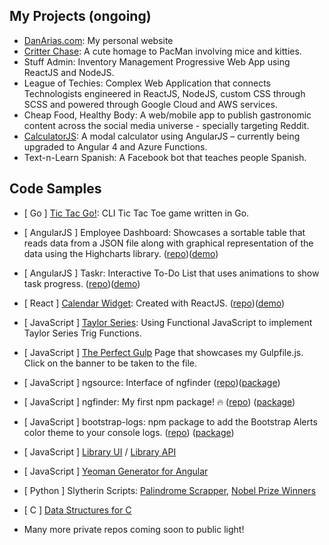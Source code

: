 ## My Projects (ongoing)

* [DanArias.com](http://www.danarias.com/): My personal website
* [Critter Chase](https://critterchase.com/): A cute homage to PacMan involving mice and kitties.
* Stuff Admin: Inventory Management Progressive Web App using ReactJS and NodeJS.
* League of Techies: Complex Web Application that connects Technologists engineered in ReactJS, NodeJS, custom CSS through SCSS and powered through Google Cloud and AWS services. 
* Cheap Food, Healthy Body: A web/mobile app to publish gastronomic content across the social media universe - specially targeting Reddit.
* [CalculatorJS](https://calculatorjs.com): A modal calculator using AngularJS – currently being upgraded to Angular 4 and Azure Functions.
* Text-n-Learn Spanish: A Facebook bot that teaches people Spanish.

## Code Samples

* [ Go ] [Tic Tac Go!](https://github.com/developergenome/dan-lab/blob/master/experiments/go/tictactoe/main.go): CLI Tic Tac Toe game written in Go.  


* [ AngularJS ] Employee Dashboard: Showcases a sortable table that reads data from a JSON file along with graphical representation of the data using the Highcharts library. ([repo](https://github.com/getDanArias/EmployeeDashboard-AngularJS))([demo](https://getdanarias.github.io/EmployeeDashboard-AngularJS/))
* [ AngularJS ] Taskr: Interactive To-Do List that uses animations to show task progress. ([repo](https://github.com/getDanArias/taskr))([demo](https://getdanarias.github.io/taskr/))

* [ React ] [Calendar Widget](https://dh-calendar-widget.firebaseapp.com/): Created with ReactJS. ([repo](https://github.com/DecaHub/dh-calendar-widget))([demo](https://dh-calendar-widget.firebaseapp.com/))


* [ JavaScript ] [Taylor Series](https://gist.github.com/getDanArias/a838f517da7b09f104f99e9ebe42c8d2): Using Functional JavaScript to implement Taylor Series Trig Functions. 
* [ JavaScript ] [The Perfect Gulp](https://decauniversity.github.io/Gulping/) Page that showcases my Gulpfile.js. Click on the banner to be taken to the file.
* [ JavaScript ] ngsource: Interface of ngfinder ([repo](https://github.com/getDanArias/ngsource))([package](https://www.npmjs.com/package/ngsource))
* [ JavaScript ] ngfinder: My first npm package! 🔥  ([repo](https://github.com/getDanArias/ngfinder)) ([package](https://www.npmjs.com/package/ngfinder))
* [ JavaScript ] bootstrap-logs: npm package to add the Bootstrap Alerts color theme to your console logs. ([repo](https://github.com/getDanArias/bootstrap-logs)) ([package](https://www.npmjs.com/package/bootstrap-logs))
* [ JavaScript ] [Library UI](https://github.com/getDanArias/library_ui) / [Library API](https://github.com/getDanArias/library_api)
* [ JavaScript ] [Yeoman Generator for Angular](https://github.com/getDanArias/generator-deca-angular)


* [ Python ] Slytherin Scripts: [Palindrome Scrapper](https://github.com/PyPyYa/palindrome_scrapper/blob/master/palindrome.py), [Nobel Prize Winners](https://github.com/PyPyYa/nobel-winners/blob/master/nobel_winners/spiders/nwinners_list_spider.py)


* [ C ] [Data Structures for C](https://github.com/CWorlds/DataStructures-forC-API)


* Many more private repos coming soon to public light!
